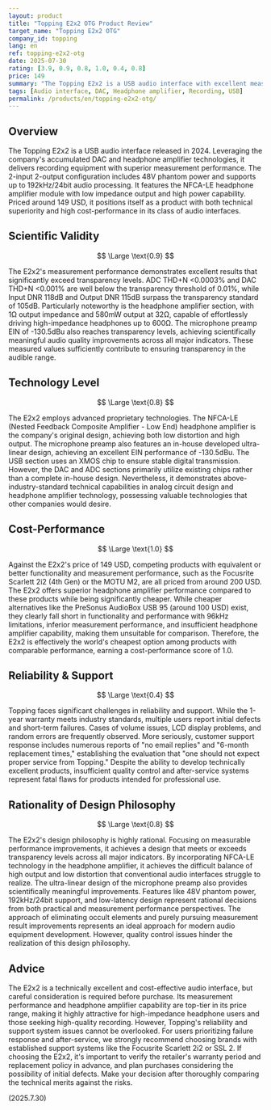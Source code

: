 ```yaml
---
layout: product
title: "Topping E2x2 OTG Product Review"
target_name: "Topping E2x2 OTG"
company_id: topping
lang: en
ref: topping-e2x2-otg
date: 2025-07-30
rating: [3.9, 0.9, 0.8, 1.0, 0.4, 0.8]
price: 149
summary: "The Topping E2x2 is a USB audio interface with excellent measurement performance and an NFCA-LE headphone amplifier. It achieves ADC THD+N <0.0003% and DAC THD+N <0.001%, significantly exceeding transparency levels at an outstanding cost-performance, but faces challenges in corporate reliability and support."
tags: [Audio interface, DAC, Headphone amplifier, Recording, USB]
permalink: /products/en/topping-e2x2-otg/
---
```

## Overview

The Topping E2x2 is a USB audio interface released in 2024. Leveraging the company's accumulated DAC and headphone amplifier technologies, it delivers recording equipment with superior measurement performance. The 2-input 2-output configuration includes 48V phantom power and supports up to 192kHz/24bit audio processing. It features the NFCA-LE headphone amplifier module with low impedance output and high power capability. Priced around 149 USD, it positions itself as a product with both technical superiority and high cost-performance in its class of audio interfaces.

## Scientific Validity

$$ \Large \text{0.9} $$

The E2x2's measurement performance demonstrates excellent results that significantly exceed transparency levels. ADC THD+N <0.0003% and DAC THD+N <0.001% are well below the transparency threshold of 0.01%, while Input DNR 118dB and Output DNR 115dB surpass the transparency standard of 105dB. Particularly noteworthy is the headphone amplifier section, with 1Ω output impedance and 580mW output at 32Ω, capable of effortlessly driving high-impedance headphones up to 600Ω. The microphone preamp EIN of -130.5dBu also reaches transparency levels, achieving scientifically meaningful audio quality improvements across all major indicators. These measured values sufficiently contribute to ensuring transparency in the audible range.

## Technology Level

$$ \Large \text{0.8} $$

The E2x2 employs advanced proprietary technologies. The NFCA-LE (Nested Feedback Composite Amplifier - Low End) headphone amplifier is the company's original design, achieving both low distortion and high output. The microphone preamp also features an in-house developed ultra-linear design, achieving an excellent EIN performance of -130.5dBu. The USB section uses an XMOS chip to ensure stable digital transmission. However, the DAC and ADC sections primarily utilize existing chips rather than a complete in-house design. Nevertheless, it demonstrates above-industry-standard technical capabilities in analog circuit design and headphone amplifier technology, possessing valuable technologies that other companies would desire.

## Cost-Performance

$$ \Large \text{1.0} $$

Against the E2x2's price of 149 USD, competing products with equivalent or better functionality and measurement performance, such as the Focusrite Scarlett 2i2 (4th Gen) or the MOTU M2, are all priced from around 200 USD. The E2x2 offers superior headphone amplifier performance compared to these products while being significantly cheaper. While cheaper alternatives like the PreSonus AudioBox USB 95 (around 100 USD) exist, they clearly fall short in functionality and performance with 96kHz limitations, inferior measurement performance, and insufficient headphone amplifier capability, making them unsuitable for comparison. Therefore, the E2x2 is effectively the world's cheapest option among products with comparable performance, earning a cost-performance score of 1.0.

## Reliability & Support

$$ \Large \text{0.4} $$

Topping faces significant challenges in reliability and support. While the 1-year warranty meets industry standards, multiple users report initial defects and short-term failures. Cases of volume issues, LCD display problems, and random errors are frequently observed. More seriously, customer support response includes numerous reports of "no email replies" and "6-month replacement times," establishing the evaluation that "one should not expect proper service from Topping." Despite the ability to develop technically excellent products, insufficient quality control and after-service systems represent fatal flaws for products intended for professional use.

## Rationality of Design Philosophy

$$ \Large \text{0.8} $$

The E2x2's design philosophy is highly rational. Focusing on measurable performance improvements, it achieves a design that meets or exceeds transparency levels across all major indicators. By incorporating NFCA-LE technology in the headphone amplifier, it achieves the difficult balance of high output and low distortion that conventional audio interfaces struggle to realize. The ultra-linear design of the microphone preamp also provides scientifically meaningful improvements. Features like 48V phantom power, 192kHz/24bit support, and low-latency design represent rational decisions from both practical and measurement performance perspectives. The approach of eliminating occult elements and purely pursuing measurement result improvements represents an ideal approach for modern audio equipment development. However, quality control issues hinder the realization of this design philosophy.

## Advice

The E2x2 is a technically excellent and cost-effective audio interface, but careful consideration is required before purchase. Its measurement performance and headphone amplifier capability are top-tier in its price range, making it highly attractive for high-impedance headphone users and those seeking high-quality recording. However, Topping's reliability and support system issues cannot be overlooked. For users prioritizing failure response and after-service, we strongly recommend choosing brands with established support systems like the Focusrite Scarlett 2i2 or SSL 2. If choosing the E2x2, it's important to verify the retailer's warranty period and replacement policy in advance, and plan purchases considering the possibility of initial defects. Make your decision after thoroughly comparing the technical merits against the risks.

(2025.7.30)
